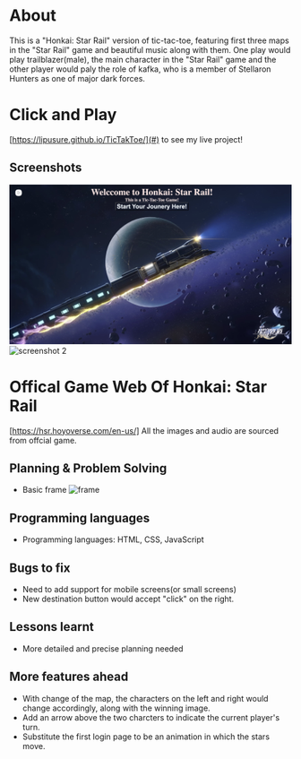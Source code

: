 # About
This is a "Honkai: Star Rail" version of tic-tac-toe, featuring first three maps in the "Star Rail" game and beautiful music along with them. One play would play trailblazer(male), the main character in the "Star Rail" game and the other player would paly the role of kafka, who is a member of Stellaron Hunters as one of major dark forces.

# Click and Play
[https://lipusure.github.io/TicTakToe/](#) to see my live project!

## Screenshots
![screenshot 1](screenshots/ScreenShot_1.png)
![screenshot 2](screenshots/Screenshot_2.png)

# Offical Game Web Of Honkai: Star Rail
[https://hsr.hoyoverse.com/en-us/]
All the images and audio are sourced from offcial game.

## Planning & Problem Solving

- Basic frame
![frame](images/wireframe.jpg)

## Programming languages
- Programming languages: HTML, CSS, JavaScript

## Bugs to fix 
- Need to add support for mobile screens(or small screens)
- New destination button would accept "click" on the right.

## Lessons learnt
- More detailed and precise planning needed

## More features ahead
- With change of the map, the characters on the left and right would change accordingly, along with the winning image.
- Add an arrow above the two charcters to indicate the current player's turn.
- Substitute the first login page to be an animation in which the stars move.